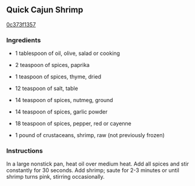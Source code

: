## Quick Cajun Shrimp

[0c373f1357](http://www.food.com/recipe/quick-cajun-shrimp-503969)

### Ingredients

 - 1 tablespoon of oil, olive, salad or cooking

 - 2 teaspoon of spices, paprika

 - 1 teaspoon of spices, thyme, dried

 - 12 teaspoon of salt, table

 - 14 teaspoon of spices, nutmeg, ground

 - 14 teaspoon of spices, garlic powder

 - 18 teaspoon of spices, pepper, red or cayenne

 - 1 pound of crustaceans, shrimp, raw (not previously frozen)

### Instructions

In a large nonstick pan, heat oil over medium heat. Add all spices and stir constantly for 30 seconds. Add shrimp; saute for 2-3 minutes or until shrimp turns pink, stirring occasionally.